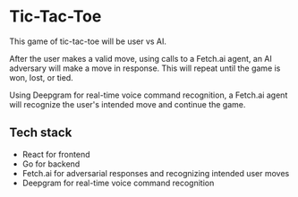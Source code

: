 # Tic-Tac-Toe

This game of tic-tac-toe will be user vs AI.

After the user makes a valid move, using calls to a Fetch.ai agent, an AI adversary will make a move in response. This will repeat until the game is won, lost, or tied.

Using Deepgram for real-time voice command recognition, a Fetch.ai agent will recognize the user's intended move and continue the game.

## Tech stack

* React for frontend
* Go for backend
* Fetch.ai for adversarial responses and recognizing intended user moves
* Deepgram for real-time voice command recognition
